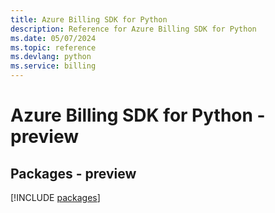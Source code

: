 ```yaml
---
title: Azure Billing SDK for Python
description: Reference for Azure Billing SDK for Python
ms.date: 05/07/2024
ms.topic: reference
ms.devlang: python
ms.service: billing
---
```

# Azure Billing SDK for Python - preview
## Packages - preview
[!INCLUDE [packages](billing-index.md)]